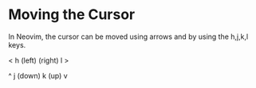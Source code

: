 # Moving the Cursor

In Neovim, the cursor can be moved using arrows and by using the h,j,k,l keys.


< h (left)   (right) l >

^          j (down)
k (up)     v


